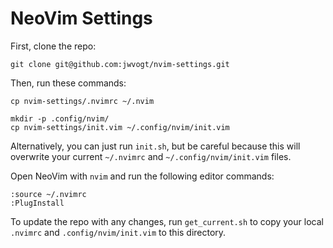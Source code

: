 # NeoVim Settings #

First, clone the repo:

```
git clone git@github.com:jwvogt/nvim-settings.git
```

Then, run these commands:

```
cp nvim-settings/.nvimrc ~/.nvim

mkdir -p .config/nvim/
cp nvim-settings/init.vim ~/.config/nvim/init.vim
```

Alternatively, you can just run `init.sh`, but be careful because this will overwrite your current `~/.nvimrc` and `~/.config/nvim/init.vim` files.

Open NeoVim with `nvim` and run the following editor commands:

```
:source ~/.nvimrc
:PlugInstall
```


To update the repo with any changes, run `get_current.sh` to copy your local `.nvimrc` and `.config/nvim/init.vim` to this directory.
